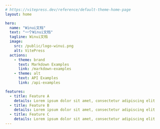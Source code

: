 ```yaml
---
# https://vitepress.dev/reference/default-theme-home-page
layout: home

hero:
  name: "Winui文档"
  text: "一个Winui文档"
  tagline: Winui文档
  image:
    src: /public/logo-winui.png
    alt: VitePress
  actions:
    - theme: brand
      text: Markdown Examples
      link: /markdown-examples
    - theme: alt
      text: API Examples
      link: /api-examples

features:
  - title: Feature A
    details: Lorem ipsum dolor sit amet, consectetur adipiscing elit
  - title: Feature B
    details: Lorem ipsum dolor sit amet, consectetur adipiscing elit
  - title: Feature C
    details: Lorem ipsum dolor sit amet, consectetur adipiscing elit
---
```


